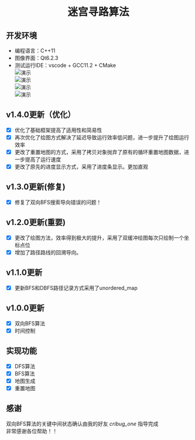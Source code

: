 <div align="center">
<h1 align="center">迷宫寻路算法</h1>
</div>

 ## 开发环境
 - 编程语言：C++11
 - 图像界面：Qt6.2.3
 - 测试运行IDE：vscode + GCC11.2 + CMake \
 ![演示](https://gitee.com/ricocosoul_admin/maze-routing-algorithm/raw/master/img/主界面.png) \
 ![演示](https://gitee.com/ricocosoul_admin/maze-routing-algorithm/raw/master/img/DFS.png) \
 ![演示](https://gitee.com/ricocosoul_admin/maze-routing-algorithm/raw/master/img/BFS.png) \
 ![演示](https://gitee.com/ricocosoul_admin/maze-routing-algorithm/raw/master/img/DBFS.png) 

 ## v1.4.0更新（优化）
 - [x] 优化了基础框架提高了适用性和简易性
 - [x] 再次优化了绘图方式解决了延迟导致运行效率低问题，进一步提升了绘图运行效率
 - [x] 更改了重置地图的方式，采用了拷贝对象抛弃了原有的循环重置地图数据，进一步提高了运行速度
 - [x] 更改了原先的进度显示方式，采用了进度条显示。更加直观

 ## v1.3.0更新(修复)
 - [x] 修复了双向BFS搜索导向错误的问题！
 
 ## v1.2.0更新(重要)
 - [x] 更改了绘图方法，效率得到极大的提升，采用了双缓冲绘图每次只绘制一个坐标点位
 - [x] 增加了路径路线的回溯导向。

 ## v1.1.0更新
 - [x] 更新BFS和DBFS路径记录方式采用了unordered_map

## v1.0.0更新
- [x] 双向BFS算法
- [x] 时间控制

## 实现功能
- [x] DFS算法
- [x] BFS算法
- [x] 地图生成
- [x] 重置地图

 ## 感谢
 双向BFS算法的关键中间状态确认由我的好友 *cribug_one* 指导完成\
 非常感谢各位帮助！！